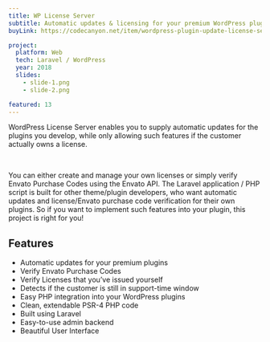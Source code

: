 ```yaml
---
title: WP License Server
subtitle: Automatic updates & licensing for your premium WordPress plugins
buyLink: https://codecanyon.net/item/wordpress-plugin-update-license-server-automatic-updates-for-your-own-plugins/21464774

project:
  platform: Web
  tech: Laravel / WordPress
  year: 2018
  slides:
    - slide-1.png
    - slide-2.png

featured: 13
---
```


WordPress License Server enables you to supply automatic updates for the plugins you develop, while only allowing such features if the customer actually owns a license.

<br>

You can either create and manage your own licenses or simply verify Envato Purchase Codes using the Envato API.
The Laravel application / PHP script is built for other theme/plugin developers, who want automatic updates and license/Envato purchase code verification for their own plugins. So if you want to implement such features into your plugin, this project is right for you!

## Features

- Automatic updates for your premium plugins
- Verify Envato Purchase Codes
- Verify Licenses that you’ve issued yourself
- Detects if the customer is still in support-time window
- Easy PHP integration into your WordPress plugins
- Clean, extendable PSR-4 PHP code
- Built using Laravel
- Easy-to-use admin backend
- Beautiful User Interface
